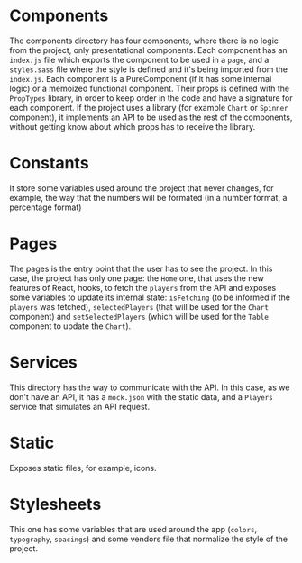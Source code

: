 # Components
The components directory has four components, where there is no logic from the project, only presentational components. Each component has an `index.js` file which exports the component to be used in a `page`, and a `styles.sass` file where the style is defined and it's being imported from the `index.js`. Each component is a PureComponent (if it has some internal logic) or a memoized functional component. Their props is defined with the `PropTypes` library, in order to keep order in the code and have a signature for each component. If the project uses a library (for example `Chart` or `Spinner` component), it implements an API to be used as the rest of the components, without getting know about which props has to receive the library.

# Constants
It store some variables used around the project that never changes, for example, the way that the numbers will be formated (in a number format, a percentage format)

# Pages
The pages is the entry point that the user has to see the project. In this case, the project has only one page: the `Home` one, that uses the new features of React, hooks, to fetch the `players` from the API and exposes some variables to update its internal state: `isFetching` (to be informed if the `players` was fetched), `selectedPlayers` (that will be used for the `Chart` component) and `setSelectedPlayers` (which will be used for the `Table` component to update the `Chart`).

# Services
This directory has the way to communicate with the API. In this case, as we don't have an API, it has a `mock.json` with the static data, and a `Players` service that simulates an API request.

# Static
Exposes static files, for example, icons.

# Stylesheets
This one has some variables that are used around the app (`colors`, `typography`, `spacings`) and some vendors file that normalize the style of the project.
